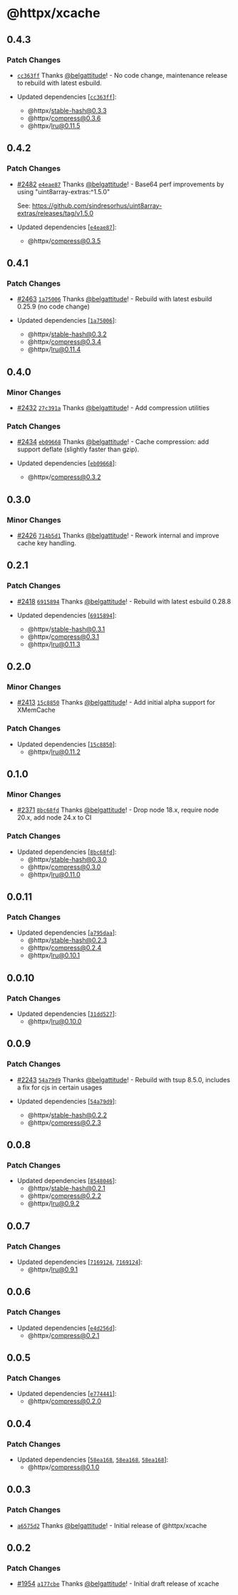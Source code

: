 # @httpx/xcache

## 0.4.3

### Patch Changes

- [`cc363ff`](https://github.com/belgattitude/httpx/commit/cc363ff36a48aece196423ee61f59a3c6cee48db) Thanks [@belgattitude](https://github.com/belgattitude)! - No code change, maintenance release to rebuild with latest esbuild.

- Updated dependencies [[`cc363ff`](https://github.com/belgattitude/httpx/commit/cc363ff36a48aece196423ee61f59a3c6cee48db)]:
  - @httpx/stable-hash@0.3.3
  - @httpx/compress@0.3.6
  - @httpx/lru@0.11.5

## 0.4.2

### Patch Changes

- [#2482](https://github.com/belgattitude/httpx/pull/2482) [`e4eae87`](https://github.com/belgattitude/httpx/commit/e4eae87f118ea6f0fbd46611e4dd2697b8adf9a1) Thanks [@belgattitude](https://github.com/belgattitude)! - Base64 perf improvements by using "uint8array-extras:^1.5.0"

  See: https://github.com/sindresorhus/uint8array-extras/releases/tag/v1.5.0

- Updated dependencies [[`e4eae87`](https://github.com/belgattitude/httpx/commit/e4eae87f118ea6f0fbd46611e4dd2697b8adf9a1)]:
  - @httpx/compress@0.3.5

## 0.4.1

### Patch Changes

- [#2463](https://github.com/belgattitude/httpx/pull/2463) [`1a75006`](https://github.com/belgattitude/httpx/commit/1a75006e9a544360299320ce84ca5ce5e68caf22) Thanks [@belgattitude](https://github.com/belgattitude)! - Rebuild with latest esbuild 0.25.9 (no code change)

- Updated dependencies [[`1a75006`](https://github.com/belgattitude/httpx/commit/1a75006e9a544360299320ce84ca5ce5e68caf22)]:
  - @httpx/stable-hash@0.3.2
  - @httpx/compress@0.3.4
  - @httpx/lru@0.11.4

## 0.4.0

### Minor Changes

- [#2432](https://github.com/belgattitude/httpx/pull/2432) [`27c391a`](https://github.com/belgattitude/httpx/commit/27c391abcd562888a7b615f342353fa02a0f0383) Thanks [@belgattitude](https://github.com/belgattitude)! - Add compression utilities

### Patch Changes

- [#2434](https://github.com/belgattitude/httpx/pull/2434) [`eb09668`](https://github.com/belgattitude/httpx/commit/eb0966865e27885ade11d46bb533be3223eb4176) Thanks [@belgattitude](https://github.com/belgattitude)! - Cache compression: add support deflate (slightly faster than gzip).

- Updated dependencies [[`eb09668`](https://github.com/belgattitude/httpx/commit/eb0966865e27885ade11d46bb533be3223eb4176)]:
  - @httpx/compress@0.3.2

## 0.3.0

### Minor Changes

- [#2426](https://github.com/belgattitude/httpx/pull/2426) [`714b5d1`](https://github.com/belgattitude/httpx/commit/714b5d11e09990d8e4e8eb4e5018969d7a662b1a) Thanks [@belgattitude](https://github.com/belgattitude)! - Rework internal and improve cache key handling.

## 0.2.1

### Patch Changes

- [#2418](https://github.com/belgattitude/httpx/pull/2418) [`6915894`](https://github.com/belgattitude/httpx/commit/691589482047c4ffb48a3e66c5d4a18a15b4d0d2) Thanks [@belgattitude](https://github.com/belgattitude)! - Rebuild with latest esbuild 0.28.8

- Updated dependencies [[`6915894`](https://github.com/belgattitude/httpx/commit/691589482047c4ffb48a3e66c5d4a18a15b4d0d2)]:
  - @httpx/stable-hash@0.3.1
  - @httpx/compress@0.3.1
  - @httpx/lru@0.11.3

## 0.2.0

### Minor Changes

- [#2413](https://github.com/belgattitude/httpx/pull/2413) [`15c8850`](https://github.com/belgattitude/httpx/commit/15c88502d03ee5c49d4debe8d374e76c4cf414ce) Thanks [@belgattitude](https://github.com/belgattitude)! - Add initial alpha support for XMemCache

### Patch Changes

- Updated dependencies [[`15c8850`](https://github.com/belgattitude/httpx/commit/15c88502d03ee5c49d4debe8d374e76c4cf414ce)]:
  - @httpx/lru@0.11.2

## 0.1.0

### Minor Changes

- [#2371](https://github.com/belgattitude/httpx/pull/2371) [`8bc68fd`](https://github.com/belgattitude/httpx/commit/8bc68fd67eac8f1335ee61907562399818e23b3b) Thanks [@belgattitude](https://github.com/belgattitude)! - Drop node 18.x, require node 20.x, add node 24.x to CI

### Patch Changes

- Updated dependencies [[`8bc68fd`](https://github.com/belgattitude/httpx/commit/8bc68fd67eac8f1335ee61907562399818e23b3b)]:
  - @httpx/stable-hash@0.3.0
  - @httpx/compress@0.3.0
  - @httpx/lru@0.11.0

## 0.0.11

### Patch Changes

- Updated dependencies [[`a795daa`](https://github.com/belgattitude/httpx/commit/a795daa611f33942410777ddf7f561cf5e122028)]:
  - @httpx/stable-hash@0.2.3
  - @httpx/compress@0.2.4
  - @httpx/lru@0.10.1

## 0.0.10

### Patch Changes

- Updated dependencies [[`31dd527`](https://github.com/belgattitude/httpx/commit/31dd527a6139a555951278060c3c8c38fffbc157)]:
  - @httpx/lru@0.10.0

## 0.0.9

### Patch Changes

- [#2243](https://github.com/belgattitude/httpx/pull/2243) [`54a79d9`](https://github.com/belgattitude/httpx/commit/54a79d9c530da590f634011ece54e83755ca6d6a) Thanks [@belgattitude](https://github.com/belgattitude)! - Rebuild with tsup 8.5.0, includes a fix for cjs in certain usages

- Updated dependencies [[`54a79d9`](https://github.com/belgattitude/httpx/commit/54a79d9c530da590f634011ece54e83755ca6d6a)]:
  - @httpx/stable-hash@0.2.2
  - @httpx/compress@0.2.3

## 0.0.8

### Patch Changes

- Updated dependencies [[`8548046`](https://github.com/belgattitude/httpx/commit/8548046e58bed76f2e54c709acf92817316783a4)]:
  - @httpx/stable-hash@0.2.1
  - @httpx/compress@0.2.2
  - @httpx/lru@0.9.2

## 0.0.7

### Patch Changes

- Updated dependencies [[`7169124`](https://github.com/belgattitude/httpx/commit/71691247feb901db5912353de54d23bd3362d0e9), [`7169124`](https://github.com/belgattitude/httpx/commit/71691247feb901db5912353de54d23bd3362d0e9)]:
  - @httpx/lru@0.9.1

## 0.0.6

### Patch Changes

- Updated dependencies [[`e4d256d`](https://github.com/belgattitude/httpx/commit/e4d256d5511c007cba6c12bdb153ed5c52f151d1)]:
  - @httpx/compress@0.2.1

## 0.0.5

### Patch Changes

- Updated dependencies [[`e774441`](https://github.com/belgattitude/httpx/commit/e77444125a62954a779aca6b9797a4ecf56e716f)]:
  - @httpx/compress@0.2.0

## 0.0.4

### Patch Changes

- Updated dependencies [[`58ea168`](https://github.com/belgattitude/httpx/commit/58ea168357ac6cd80ba07fbf4b6afee85a7e8052), [`58ea168`](https://github.com/belgattitude/httpx/commit/58ea168357ac6cd80ba07fbf4b6afee85a7e8052), [`58ea168`](https://github.com/belgattitude/httpx/commit/58ea168357ac6cd80ba07fbf4b6afee85a7e8052)]:
  - @httpx/compress@0.1.0

## 0.0.3

### Patch Changes

- [`a6575d2`](https://github.com/belgattitude/httpx/commit/a6575d23cebd886ef1ea463eec7ffeba1baf3723) Thanks [@belgattitude](https://github.com/belgattitude)! - Initial release of @httpx/xcache

## 0.0.2

### Patch Changes

- [#1954](https://github.com/belgattitude/httpx/pull/1954) [`a177cbe`](https://github.com/belgattitude/httpx/commit/a177cbed003543dd46df06d0bf6f56fd6af68338) Thanks [@belgattitude](https://github.com/belgattitude)! - Initial draft release of xcache
